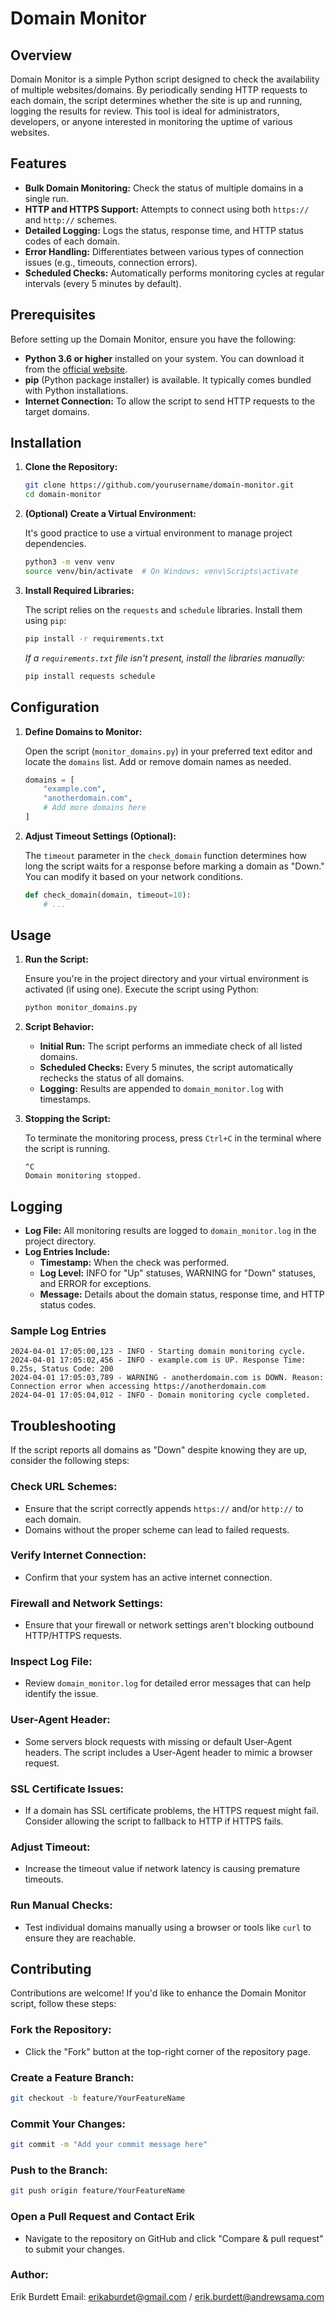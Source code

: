 # Domain Monitor

## Overview

Domain Monitor is a simple Python script designed to check the availability of multiple websites/domains. By periodically sending HTTP requests to each domain, the script determines whether the site is up and running, logging the results for review. This tool is ideal for administrators, developers, or anyone interested in monitoring the uptime of various websites.

## Features

- **Bulk Domain Monitoring:** Check the status of multiple domains in a single run.
- **HTTP and HTTPS Support:** Attempts to connect using both `https://` and `http://` schemes.
- **Detailed Logging:** Logs the status, response time, and HTTP status codes of each domain.
- **Error Handling:** Differentiates between various types of connection issues (e.g., timeouts, connection errors).
- **Scheduled Checks:** Automatically performs monitoring cycles at regular intervals (every 5 minutes by default).

## Prerequisites

Before setting up the Domain Monitor, ensure you have the following:

- **Python 3.6 or higher** installed on your system. You can download it from the [official website](https://www.python.org/downloads/).
- **pip** (Python package installer) is available. It typically comes bundled with Python installations.
- **Internet Connection:** To allow the script to send HTTP requests to the target domains.

## Installation

1. **Clone the Repository:**

    ```bash
    git clone https://github.com/yourusername/domain-monitor.git
    cd domain-monitor
    ```

2. **(Optional) Create a Virtual Environment:**

    It's good practice to use a virtual environment to manage project dependencies.

    ```bash
    python3 -m venv venv
    source venv/bin/activate  # On Windows: venv\Scripts\activate
    ```

3. **Install Required Libraries:**

    The script relies on the `requests` and `schedule` libraries. Install them using `pip`:

    ```bash
    pip install -r requirements.txt
    ```

    *If a `requirements.txt` file isn't present, install the libraries manually:*

    ```bash
    pip install requests schedule
    ```

## Configuration

1. **Define Domains to Monitor:**

    Open the script (`monitor_domains.py`) in your preferred text editor and locate the `domains` list. Add or remove domain names as needed.

    ```python
    domains = [
        "example.com",
        "anotherdomain.com",
        # Add more domains here
    ]
    ```

2. **Adjust Timeout Settings (Optional):**

    The `timeout` parameter in the `check_domain` function determines how long the script waits for a response before marking a domain as "Down." You can modify it based on your network conditions.

    ```python
    def check_domain(domain, timeout=10):
        # ...
    ```

## Usage

1. **Run the Script:**

    Ensure you're in the project directory and your virtual environment is activated (if using one). Execute the script using Python:

    ```bash
    python monitor_domains.py
    ```

2. **Script Behavior:**

    - **Initial Run:** The script performs an immediate check of all listed domains.
    - **Scheduled Checks:** Every 5 minutes, the script automatically rechecks the status of all domains.
    - **Logging:** Results are appended to `domain_monitor.log` with timestamps.

3. **Stopping the Script:**

    To terminate the monitoring process, press `Ctrl+C` in the terminal where the script is running.

    ```plaintext
    ^C
    Domain monitoring stopped.
    ```

## Logging

- **Log File:** All monitoring results are logged to `domain_monitor.log` in the project directory.
- **Log Entries Include:**
  - **Timestamp:** When the check was performed.
  - **Log Level:** INFO for "Up" statuses, WARNING for "Down" statuses, and ERROR for exceptions.
  - **Message:** Details about the domain status, response time, and HTTP status codes.

### Sample Log Entries

```plaintext
2024-04-01 17:05:00,123 - INFO - Starting domain monitoring cycle.
2024-04-01 17:05:02,456 - INFO - example.com is UP. Response Time: 0.25s, Status Code: 200
2024-04-01 17:05:03,789 - WARNING - anotherdomain.com is DOWN. Reason: Connection error when accessing https://anotherdomain.com
2024-04-01 17:05:04,012 - INFO - Domain monitoring cycle completed.
```
## Troubleshooting

If the script reports all domains as "Down" despite knowing they are up, consider the following steps:

### Check URL Schemes:

- Ensure that the script correctly appends `https://` and/or `http://` to each domain.
- Domains without the proper scheme can lead to failed requests.

### Verify Internet Connection:

- Confirm that your system has an active internet connection.

### Firewall and Network Settings:

- Ensure that your firewall or network settings aren't blocking outbound HTTP/HTTPS requests.

### Inspect Log File:

- Review `domain_monitor.log` for detailed error messages that can help identify the issue.

### User-Agent Header:

- Some servers block requests with missing or default User-Agent headers. The script includes a User-Agent header to mimic a browser request.

### SSL Certificate Issues:

- If a domain has SSL certificate problems, the HTTPS request might fail. Consider allowing the script to fallback to HTTP if HTTPS fails.

### Adjust Timeout:

- Increase the timeout value if network latency is causing premature timeouts.

### Run Manual Checks:

- Test individual domains manually using a browser or tools like `curl` to ensure they are reachable.

## Contributing

Contributions are welcome! If you'd like to enhance the Domain Monitor script, follow these steps:

### Fork the Repository:

- Click the "Fork" button at the top-right corner of the repository page.

### Create a Feature Branch:

```bash
git checkout -b feature/YourFeatureName
```

### Commit Your Changes: 

```bash 
git commit -m "Add your commit message here" 
```

### Push to the Branch: 

```bash
git push origin feature/YourFeatureName
```
### Open a Pull Request and Contact Erik 

- Navigate to the repository on GitHub and click "Compare & pull request" to submit your changes.

### Author: 

Erik Burdett 
Email: erikaburdet@gmail.com / erik.burdett@andrewsama.com